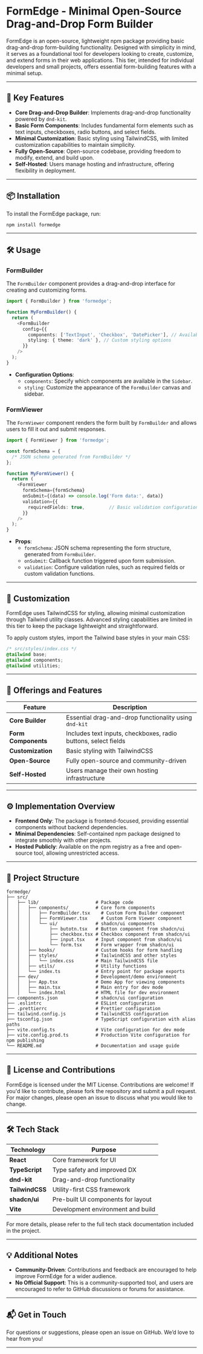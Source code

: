 # FormEdge - Minimal Open-Source Drag-and-Drop Form Builder

FormEdge is an open-source, lightweight npm package providing basic drag-and-drop form-building functionality. Designed with simplicity in mind, it serves as a foundational tool for developers looking to create, customize, and extend forms in their web applications. This tier, intended for individual developers and small projects, offers essential form-building features with a minimal setup.

---

## 🌟 Key Features

- **Core Drag-and-Drop Builder**: Implements drag-and-drop functionality powered by `dnd-kit`.
- **Basic Form Components**: Includes fundamental form elements such as text inputs, checkboxes, radio buttons, and select fields.
- **Minimal Customization**: Basic styling using TailwindCSS, with limited customization capabilities to maintain simplicity.
- **Fully Open-Source**: Open-source codebase, providing freedom to modify, extend, and build upon.
- **Self-Hosted**: Users manage hosting and infrastructure, offering flexibility in deployment.

---

## 📦 Installation

To install the FormEdge package, run:

```bash
npm install formedge
```

---

## 🛠 Usage

### FormBuilder

The `FormBuilder` component provides a drag-and-drop interface for creating and customizing forms.

```typescript
import { FormBuilder } from 'formedge';

function MyFormBuilder() {
  return (
    <FormBuilder
      config={{
        components: ['TextInput', 'Checkbox', 'DatePicker'], // Available form components in Sidebar
        styling: { theme: 'dark' }, // Custom styling options
      }}
    />
  );
}
```

- **Configuration Options**:
  - `components`: Specify which components are available in the `Sidebar`.
  - `styling`: Customize the appearance of the `FormBuilder` canvas and sidebar.

### FormViewer

The `FormViewer` component renders the form built by `FormBuilder` and allows users to fill it out and submit responses.

```typescript
import { FormViewer } from 'formedge';

const formSchema = {
  /* JSON schema generated from FormBuilder */
};

function MyFormViewer() {
  return (
    <FormViewer
      formSchema={formSchema}
      onSubmit={(data) => console.log('Form data:', data)}
      validation={{
        requiredFields: true,         // Basic validation configuration
      }}
    />
  );
}
```

- **Props**:
  - `formSchema`: JSON schema representing the form structure, generated from `FormBuilder`.
  - `onSubmit`: Callback function triggered upon form submission.
  - `validation`: Configure validation rules, such as required fields or custom validation functions.

---

## 📐 Customization

FormEdge uses TailwindCSS for styling, allowing minimal customization through Tailwind utility classes. Advanced styling capabilities are limited in this tier to keep the package lightweight and straightforward.

To apply custom styles, import the Tailwind base styles in your main CSS:

```css
/* src/styles/index.css */
@tailwind base;
@tailwind components;
@tailwind utilities;
```

---

## 🧩 Offerings and Features

| Feature             | Description                                                    |
| ------------------- | -------------------------------------------------------------- |
| **Core Builder**    | Essential drag-and-drop functionality using `dnd-kit`          |
| **Form Components** | Includes text inputs, checkboxes, radio buttons, select fields |
| **Customization**   | Basic styling with TailwindCSS                                 |
| **Open-Source**     | Fully open-source and community-driven                         |
| **Self-Hosted**     | Users manage their own hosting infrastructure                  |

---

## ⚙️ Implementation Overview

- **Frontend Only**: The package is frontend-focused, providing essential components without backend dependencies.
- **Minimal Dependencies**: Self-contained npm package designed to integrate smoothly with other projects.
- **Hosted Publicly**: Available on the npm registry as a free and open-source tool, allowing unrestricted access.

---

## 🚀 Project Structure

```plaintext
formedge/
├── src/
│   ├── lib/                     # Package code
│   │   ├── components/          # Core form components
│   │   │   ├── FormBuilder.tsx    # Custom Form Builder component
│   │   │   ├── FormViewer.tsx     # Custom Form Viewer component
│   │   │   └── ui/              # shadcn/ui components
│   │   │       ├── butotn.tsx   # Button component from shadcn/ui
│   │   │       ├── checkbox.tsx # Checkbox component from shadcn/ui
│   │   │       ├── input.tsx    # Input component from shadcn/ui
│   │   │       └── form.tsx     # Form wrapper from shadcn/ui
│   │   ├── hooks/               # Custom hooks for form handling
│   │   ├── styles/              # TailwindCSS and other styles
│   │   │   └── index.css        # Main TailwindCSS file
│   │   ├── utils/               # Utility functions
│   │   └── index.ts             # Entry point for package exports
│   ├── dev/                     # Development/demo environment
│   │   ├── App.tsx              # Demo App for viewing components
│   │   ├── main.tsx             # Main entry for dev mode
│   │   └── index.html           # HTML file for dev environment
├── components.json              # shadcn/ui configuration
├── .eslintrc                    # ESLint configuration
├── .prettierrc                  # Prettier configuration
├── tailwind.config.js           # TailwindCSS configuration
├── tsconfig.json                # TypeScript configuration with alias paths
├── vite.config.ts               # Vite configuration for dev mode
├── vite.config.prod.ts          # Production Vite configuration for npm publishing
└── README.md                    # Documentation and usage guide
```

---

## 📝 License and Contributions

FormEdge is licensed under the MIT License. Contributions are welcome! If you'd like to contribute, please fork the repository and submit a pull request. For major changes, please open an issue to discuss what you would like to change.

---

## 🛠 Tech Stack

| Technology      | Purpose                            |
| --------------- | ---------------------------------- |
| **React**       | Core framework for UI              |
| **TypeScript**  | Type safety and improved DX        |
| **dnd-kit**     | Drag-and-drop functionality        |
| **TailwindCSS** | Utility-first CSS framework        |
| **shadcn/ui**   | Pre-built UI components for layout |
| **Vite**        | Development environment and build  |

For more details, please refer to the full tech stack documentation included in the project.

---

## 💡 Additional Notes

- **Community-Driven**: Contributions and feedback are encouraged to help improve FormEdge for a wider audience.
- **No Official Support**: This is a community-supported tool, and users are encouraged to refer to GitHub discussions or forums for assistance.

---

## 📬 Get in Touch

For questions or suggestions, please open an issue on GitHub. We’d love to hear from you!

---
